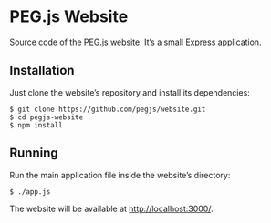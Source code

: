PEG.js Website
==============

Source code of the [PEG.js website](http://pegjs.org). It’s a small
[Express](http://expressjs.com/) application.

Installation
------------

Just clone the website’s repository and install its dependencies:

    $ git clone https://github.com/pegjs/website.git
    $ cd pegjs-website
    $ npm install

Running
-------

Run the main application file inside the website’s directory:

    $ ./app.js

The website will be available at <http://localhost:3000/>.
